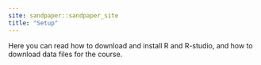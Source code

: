 ```yaml
---
site: sandpaper::sandpaper_site
title: "Setup"
---
```

Here you can read how to download and install R and R-studio, and how to download
data files for the course.

[workbench]: https://carpentries.github.io/sandpaper-docs

